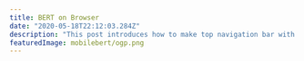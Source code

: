```yaml
---
title: BERT on Browser
date: "2020-05-18T22:12:03.284Z"
description: "This post introduces how to make top navigation bar with background image for Gatsby blog."
featuredImage: mobilebert/ogp.png
---
```

